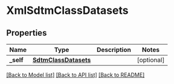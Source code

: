 # XmlSdtmClassDatasets

## Properties
Name | Type | Description | Notes
------------ | ------------- | ------------- | -------------
**_self** | [**SdtmClassDatasets**](SdtmClassDatasets.md) |  | [optional] 

[[Back to Model list]](../README.md#documentation-for-models) [[Back to API list]](../README.md#documentation-for-api-endpoints) [[Back to README]](../README.md)


